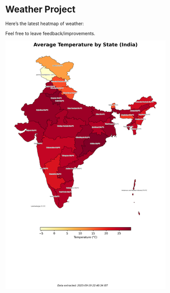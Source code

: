# Weather Project

Here’s the latest heatmap of weather:

Feel free to leave feedback/improvements.

![India Heatmap](docs/assets/india_heatmap.png?v=CD8E8C)
